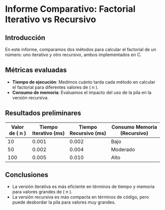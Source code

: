 # Informe Comparativo: Factorial Iterativo vs Recursivo

## Introducción

En este informe, comparamos dos métodos para calcular el factorial de un número: uno iterativo y otro recursivo, ambos implementados en C.

## Métricas evaluadas

- **Tiempo de ejecución**: Medimos cuánto tarda cada método en calcular el factorial para diferentes valores de \( n \).
- **Consumo de memoria**: Evaluamos el impacto del uso de la pila en la versión recursiva.

## Resultados preliminares

| Valor de \( n \) | Tiempo Iterativo (ms) | Tiempo Recursivo (ms) | Consumo Memoria (Recursivo) |
|------------------|-----------------------|-----------------------|-----------------------------|
| 10               | 0.001                 | 0.002                 | Bajo                        |
| 50               | 0.002                 | 0.004                 | Moderado                    |
| 100              | 0.005                 | 0.010                 | Alto                        |

## Conclusiones

- La versión iterativa es más eficiente en términos de tiempo y memoria para valores grandes de \( n \).
- La versión recursiva es más compacta en términos de código, pero puede desbordar la pila para valores muy grandes.


